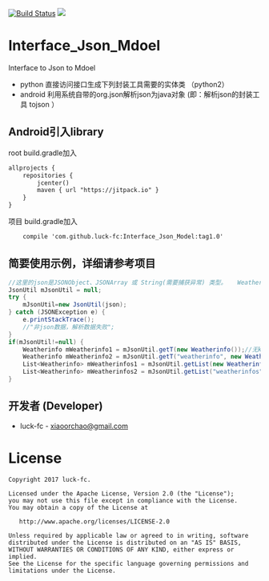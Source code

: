 [![Build Status](https://travis-ci.org/luck-fc/Interface_Json_Model.svg?branch=master)](https://travis-ci.org/luck-fc/Interface_Json_Model)
[![](https://jitpack.io/v/luck-fc/Interface_Json_Model.svg)](https://jitpack.io/#luck-fc/Interface_Json_Model)

# Interface_Json_Mdoel
Interface to Json to Mdoel

* python  直接访问接口生成下列封装工具需要的实体类  （python2）
* android 利用系统自带的org.json解析json为java对象  (即：解析json的封装工具 tojson ）

## Android引入library 
root build.gradle加入
```xml
allprojects {
    repositories {
        jcenter()
        maven { url "https://jitpack.io" }
    }
}
```
项目 build.gradle加入
```xml
    compile 'com.github.luck-fc:Interface_Json_Model:tag1.0'
```
## 简要使用示例，详细请参考项目
~~~java
//这里的json是JSONObject、JSONArray 或 String(需要捕获异常) 类型。   Weatherinfo是示例json转换为的示例java对象
JsonUtil mJsonUtil = null;
try {
    mJsonUtil=new JsonUtil(json);
} catch (JSONException e) {
    e.printStackTrace();
    //"非json数据，解析数据失败";
}
if(mJsonUtil!=null) {
    Weatherinfo mWeatherinfo1 = mJsonUtil.getT(new Weatherinfo());//无key对象获取 json必须是可转为无key的JSONObject
    Weatherinfo mWeatherinfo2 = mJsonUtil.getT("weatherinfo", new Weatherinfo());//有key对象获取 json必须是可转有key的JSONObject
    List<Weatherinfo> mWeatherinfos1 = mJsonUtil.getList(new Weatherinfo());//无key集合获取  json必须是可转无key的JSONArray
    List<Weatherinfo> mWeatherinfos2 = mJsonUtil.getList("weatherinfos",new Weatherinfo());//有key集合获取  json必须是可转有key的JSONArray
}
~~~

开发者 (Developer)
----------------

* luck-fc - <xiaoorchao@gmail.com>

**License**
=======

    Copyright 2017 luck-fc.

    Licensed under the Apache License, Version 2.0 (the "License");
    you may not use this file except in compliance with the License.
    You may obtain a copy of the License at

       http://www.apache.org/licenses/LICENSE-2.0

    Unless required by applicable law or agreed to in writing, software
    distributed under the License is distributed on an "AS IS" BASIS,
    WITHOUT WARRANTIES OR CONDITIONS OF ANY KIND, either express or implied.
    See the License for the specific language governing permissions and
    limitations under the License.
